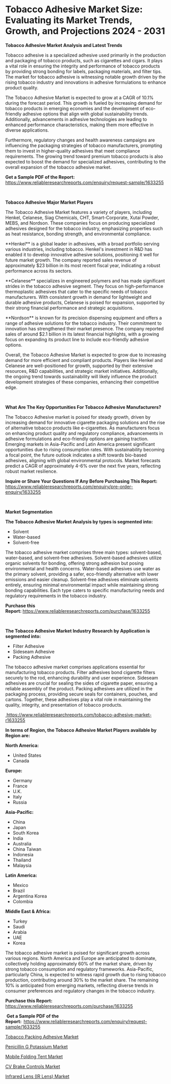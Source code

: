 <p><h1>Tobacco Adhesive Market Size: Evaluating its Market Trends, Growth, and Projections 2024 - 2031</h1></p><p><strong>Tobacco Adhesive Market Analysis and Latest Trends</strong></p>
<p><p>Tobacco adhesive is a specialized adhesive used primarily in the production and packaging of tobacco products, such as cigarettes and cigars. It plays a vital role in ensuring the integrity and performance of tobacco products by providing strong bonding for labels, packaging materials, and filter tips. The market for tobacco adhesive is witnessing notable growth driven by the rising tobacco industry and innovations in adhesive formulations to enhance product quality.</p><p>The Tobacco Adhesive Market is expected to grow at a CAGR of 10.1% during the forecast period. This growth is fueled by increasing demand for tobacco products in emerging economies and the development of eco-friendly adhesive options that align with global sustainability trends. Additionally, advancements in adhesive technologies are leading to enhanced performance characteristics, making them more effective in diverse applications.</p><p>Furthermore, regulatory changes and health awareness campaigns are influencing the packaging strategies of tobacco manufacturers, prompting them to invest in higher-quality adhesives that meet compliance requirements. The growing trend toward premium tobacco products is also expected to boost the demand for specialized adhesives, contributing to the overall expansion of the tobacco adhesive market.</p></p>
<p><strong>Get a Sample PDF of the Report:&nbsp;</strong> <a href="https://www.reliableresearchreports.com/enquiry/request-sample/1633255?utm_campaign=37&utm_medium=2&utm_source=Github&utm_content=ia&utm_term=27102024&utm_id=tobacco-adhesive">https://www.reliableresearchreports.com/enquiry/request-sample/1633255</a></p>
<p>&nbsp;</p>
<p><strong>Tobacco Adhesive Major Market Players</strong></p>
<p><p>The Tobacco Adhesive Market features a variety of players, including Henkel, Celanese, Siag Chemicals, CHT, Smart-Corporate, Xutai Powder, MEBS, and Nordson. These companies focus on producing specialized adhesives designed for the tobacco industry, emphasizing properties such as heat resistance, bonding strength, and environmental compliance.</p><p>**Henkel** is a global leader in adhesives, with a broad portfolio serving various industries, including tobacco. Henkel's investment in R&D has enabled it to develop innovative adhesive solutions, positioning it well for future market growth. The company reported sales revenue of approximately $23 billion in its most recent fiscal year, indicating a robust performance across its sectors.</p><p>**Celanese** specializes in engineered polymers and has made significant strides in the tobacco adhesive segment. They focus on high-performance thermoplastic adhesives that cater to the specific needs of tobacco manufacturers. With consistent growth in demand for lightweight and durable adhesive products, Celanese is poised for expansion, supported by their strong financial performance and strategic acquisitions.</p><p>**Nordson** is known for its precision dispensing equipment and offers a range of adhesive solutions for the tobacco industry. Their commitment to innovation has strengthened their market presence. The company reported sales of around $2.1 billion in its latest financial highlights, with a growing focus on expanding its product line to include eco-friendly adhesive options.</p><p>Overall, the Tobacco Adhesive Market is expected to grow due to increasing demand for more efficient and compliant products. Players like Henkel and Celanese are well-positioned for growth, supported by their extensive resources, R&D capabilities, and strategic market initiatives. Additionally, the ongoing trend towards sustainability will likely influence the product development strategies of these companies, enhancing their competitive edge.</p></p>
<p>&nbsp;</p>
<p><strong>What Are The Key Opportunities For Tobacco Adhesive Manufacturers?</strong></p>
<p><p>The Tobacco Adhesive market is poised for steady growth, driven by increasing demand for innovative cigarette packaging solutions and the rise of alternative tobacco products like e-cigarettes. As manufacturers focus on enhancing product quality and regulatory compliance, advancements in adhesive formulations and eco-friendly options are gaining traction. Emerging markets in Asia-Pacific and Latin America present significant opportunities due to rising consumption rates. With sustainability becoming a focal point, the future outlook indicates a shift towards bio-based adhesives, aligning with global environmental protocols. Market forecasts predict a CAGR of approximately 4-6% over the next five years, reflecting robust market resilience.</p></p>
<p><strong>Inquire or Share Your Questions If Any Before Purchasing This Report:</strong> <a href="https://www.reliableresearchreports.com/enquiry/pre-order-enquiry/1633255?utm_campaign=37&utm_medium=2&utm_source=Github&utm_content=ia&utm_term=27102024&utm_id=tobacco-adhesive">https://www.reliableresearchreports.com/enquiry/pre-order-enquiry/1633255</a></p>
<p>&nbsp;</p>
<p><strong>Market Segmentation</strong></p>
<p><strong>The Tobacco Adhesive Market Analysis by types is segmented into:</strong></p>
<p><ul><li>Solvent</li><li>Water-based</li><li>Solvent-free</li></ul></p>
<p><p>The tobacco adhesive market comprises three main types: solvent-based, water-based, and solvent-free adhesives. Solvent-based adhesives utilize organic solvents for bonding, offering strong adhesion but posing environmental and health concerns. Water-based adhesives use water as the primary solvent, providing a safer, eco-friendly alternative with lower emissions and easier cleanup. Solvent-free adhesives eliminate solvents entirely, ensuring minimal environmental impact while maintaining strong bonding capabilities. Each type caters to specific manufacturing needs and regulatory requirements in the tobacco industry.</p></p>
<p><strong>Purchase this Report:&nbsp;</strong><a href="https://www.reliableresearchreports.com/purchase/1633255?utm_campaign=37&utm_medium=2&utm_source=Github&utm_content=ia&utm_term=27102024&utm_id=tobacco-adhesive">https://www.reliableresearchreports.com/purchase/1633255</a></p>
<p>&nbsp;</p>
<p><strong>The Tobacco Adhesive Market Industry Research by Application is segmented into:</strong></p>
<p><ul><li>Filter Adhesive</li><li>Sideseam Adhesive</li><li>Packing Adhesive</li></ul></p>
<p><p>The tobacco adhesive market comprises applications essential for manufacturing tobacco products. Filter adhesives bond cigarette filters securely to the rod, enhancing durability and user experience. Sideseam adhesives are crucial for sealing the sides of cigarette paper, ensuring a reliable assembly of the product. Packing adhesives are utilized in the packaging process, providing secure seals for containers, pouches, and cartons. Together, these adhesives play a vital role in maintaining the quality, integrity, and presentation of tobacco products.</p></p>
<p><a href="https://www.reliableresearchreports.com/tobacco-adhesive-market-r1633255?utm_campaign=37&utm_medium=2&utm_source=Github&utm_content=ia&utm_term=27102024&utm_id=tobacco-adhesive">&nbsp;https://www.reliableresearchreports.com/tobacco-adhesive-market-r1633255</a></p>
<p><strong>In terms of Region, the Tobacco Adhesive Market Players available by Region are:</strong></p>
<p>
    <p> <strong> North America: </strong>
        <ul>
            <li>United States</li>
            <li>Canada</li>
        </ul>
        </p> 
    <p> <strong> Europe: </strong>
        <ul>
            <li>Germany</li>
            <li>France</li>
            <li>U.K.</li>
            <li>Italy</li>
            <li>Russia</li>
        </ul>
        </p> 
    <p> <strong> Asia-Pacific: </strong>
        <ul>
            <li>China</li>
            <li>Japan</li>
            <li>South Korea</li>
            <li>India</li>
            <li>Australia</li>
            <li>China Taiwan</li>
            <li>Indonesia</li>
            <li>Thailand</li>
            <li>Malaysia</li>
        </ul>
        </p> 
    <p> <strong> Latin America: </strong>
        <ul>
            <li>Mexico</li>
            <li>Brazil</li>
            <li>Argentina Korea</li>
            <li>Colombia</li>
        </ul>
        </p> 
    <p> <strong> Middle East & Africa: </strong>
        <ul>
            <li>Turkey</li>
            <li>Saudi</li>
            <li>Arabia</li>
            <li>UAE</li>
            <li>Korea</li>
        </ul>
    </p>
    </p>
<p><p>The tobacco adhesive market is poised for significant growth across various regions. North America and Europe are anticipated to dominate, collectively holding approximately 60% of the market share, driven by strong tobacco consumption and regulatory frameworks. Asia-Pacific, particularly China, is expected to witness rapid growth due to rising tobacco production, contributing around 30% to the market share. The remaining 10% is anticipated from emerging markets, reflecting diverse trends in consumer preferences and regulatory changes in the tobacco industry.</p></p>
<p><strong>Purchase this Report: </strong><a href="https://www.reliableresearchreports.com/purchase/1633255?utm_campaign=37&utm_medium=2&utm_source=Github&utm_content=ia&utm_term=27102024&utm_id=tobacco-adhesive">https://www.reliableresearchreports.com/purchase/1633255</a></p>
<p>&nbsp;<strong>Get a Sample PDF of the Report:&nbsp;&nbsp;</strong><a href="https://www.reliableresearchreports.com/enquiry/request-sample/1633255?utm_campaign=37&utm_medium=2&utm_source=Github&utm_content=ia&utm_term=27102024&utm_id=tobacco-adhesive">https://www.reliableresearchreports.com/enquiry/request-sample/1633255</a></p>
<p><strong></strong></p>
<p><p><a href="https://github.com/LacThu1/Market-Research-Report-List-1/blob/main/tobacco-packing-adhesive-market.md?utm_campaign=37&utm_medium=2&utm_source=Github&utm_content=ia&utm_term=27102024&utm_id=tobacco-adhesive">Tobacco Packing Adhesive Market</a></p><p><a href="https://medium.com/@cedricrevscu/penicillin-g-potassium-industry-forecast-market-shifts-and-strategic-imperatives-2024-2031-190fe4d4b94e?postPublishedType=repub&utm_campaign=37&utm_medium=2&utm_source=Github&utm_content=ia&utm_term=27102024&utm_id=tobacco-adhesive">Penicillin G Potassium Market</a></p><p><a href="https://www.linkedin.com/pulse/booming-mobile-folding-tent-market-sector-analysis-growth-jygre?trk=public_post_embed_feed-article-content&utm_campaign=37&utm_medium=2&utm_source=Github&utm_content=ia&utm_term=27102024&utm_id=tobacco-adhesive">Mobile Folding Tent Market</a></p><p><a href="https://issuu.com/reportprime-2/docs/cv-brake-controls-market-size-2030._75f1c8b1268ca0?utm_campaign=37&utm_medium=2&utm_source=Github&utm_content=ia&utm_term=27102024&utm_id=tobacco-adhesive">CV Brake Controls Market</a></p><p><a href="https://issuu.com/reportprime-2/docs/infrared-lens-ir-lens-market-size-2_f8594d4a425478?utm_campaign=37&utm_medium=2&utm_source=Github&utm_content=ia&utm_term=27102024&utm_id=tobacco-adhesive">Infrared Lens (IR Lens) Market</a></p></p>